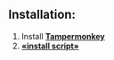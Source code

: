 ## Installation:

1. Install **[Tampermonkey](https://www.tampermonkey.net/)**
2. **[«install script»](https://github.com/Nadelopo/Twitch-chat/raw/main/twitch-chat.user.js)**
